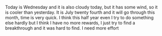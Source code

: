 Today is Wednesday and it is also cloudy today, but it has some wind, so it is cooler than yesterday. It is July twenty fourth and it will go through this month, time is very quick. I think this half year even I try to do something else hardly but I think I have no more rewards, I just try to find a breakthrough and it was hard to find. I need more effort
